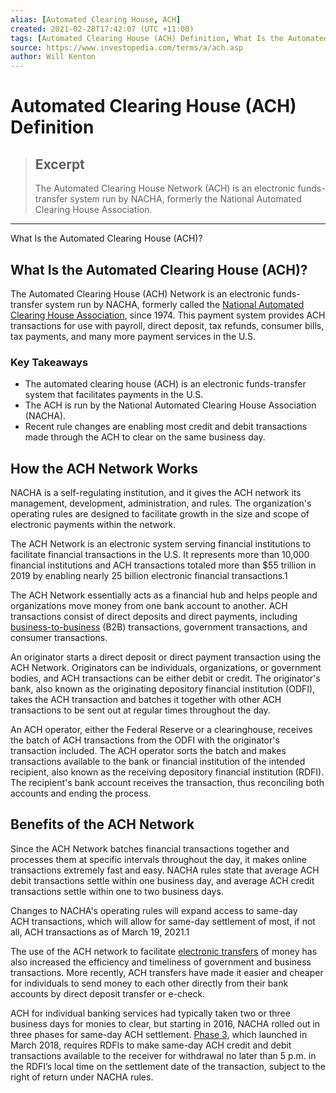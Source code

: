 ```yaml
---
alias: [Automated Clearing House, ACH]
created: 2021-02-28T17:42:07 (UTC +11:00)
tags: [Automated Clearing House (ACH) Definition, What Is the Automated Clearing House (ACH)?]
source: https://www.investopedia.com/terms/a/ach.asp
author: Will Kenton
---
```


# Automated Clearing House (ACH) Definition

> ## Excerpt
> The Automated Clearing House Network (ACH) is an electronic funds-transfer system run by NACHA, formerly the National Automated Clearing House Association.

---

What Is the Automated Clearing House (ACH)?
## What Is the Automated Clearing House (ACH)?

The Automated Clearing House (ACH) Network is an electronic funds-transfer system run by NACHA, formerly called the [National Automated Clearing House Association](https://www.investopedia.com/terms/n/nacha.asp), since 1974. This payment system provides ACH transactions for use with payroll, direct deposit, tax refunds, consumer bills, tax payments, and many more payment services in the U.S.

### Key Takeaways

-   The automated clearing house (ACH) is an electronic funds-transfer system that facilitates payments in the U.S.
-   The ACH is run by the National Automated Clearing House Association (NACHA).
-   Recent rule changes are enabling most credit and debit transactions made through the ACH to clear on the same business day.

## How the ACH Network Works

NACHA is a self-regulating institution, and it gives the ACH network its management, development, administration, and rules. The organization's operating rules are designed to facilitate growth in the size and scope of electronic payments within the network.

The ACH Network is an electronic system serving financial institutions to facilitate financial transactions in the U.S. It represents more than 10,000 financial institutions and ACH transactions totaled more than $55 trillion in 2019 by enabling nearly 25 billion electronic financial transactions.1

The ACH Network essentially acts as a financial hub and helps people and organizations move money from one bank account to another. ACH transactions consist of direct deposits and direct payments, including [business-to-business](https://www.investopedia.com/terms/b/btob.asp) (B2B) transactions, government transactions, and consumer transactions.

An originator starts a direct deposit or direct payment transaction using the ACH Network. Originators can be individuals, organizations, or government bodies, and ACH transactions can be either debit or credit. The originator's bank, also known as the originating depository financial institution (ODFI), takes the ACH transaction and batches it together with other ACH transactions to be sent out at regular times throughout the day.

An ACH operator, either the Federal Reserve or a clearinghouse, receives the batch of ACH transactions from the ODFI with the originator's transaction included. The ACH operator sorts the batch and makes transactions available to the bank or financial institution of the intended recipient, also known as the receiving depository financial institution (RDFI). The recipient's bank account receives the transaction, thus reconciling both accounts and ending the process.

## Benefits of the ACH Network

Since the ACH Network batches financial transactions together and processes them at specific intervals throughout the day, it makes online transactions extremely fast and easy. NACHA rules state that average ACH debit transactions settle within one business day, and average ACH credit transactions settle within one to two business days.

Changes to NACHA's operating rules will expand access to same-day ACH transactions, which will allow for same-day settlement of most, if not all, ACH transactions as of March 19, 2021.1

The use of the ACH network to facilitate [electronic transfers](https://www.investopedia.com/ach-transfers-what-are-they-and-how-do-they-work-4590120) of money has also increased the efficiency and timeliness of government and business transactions. More recently, ACH transfers have made it easier and cheaper for individuals to send money to each other directly from their bank accounts by direct deposit transfer or e-check.

ACH for individual banking services had typically taken two or three business days for monies to clear, but starting in 2016, NACHA rolled out in three phases for same-day ACH settlement. [Phase 3](https://www.nacha.org/rules/same-day-ach-moving-payments-faster-phase-3), which launched in March 2018, requires RDFIs to make same-day ACH credit and debit transactions available to the receiver for withdrawal no later than 5 p.m. in the RDFI’s local time on the settlement date of the transaction, subject to the right of return under NACHA rules.

